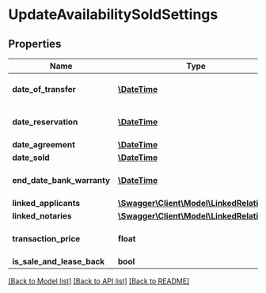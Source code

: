 # UpdateAvailabilitySoldSettings

## Properties
Name | Type | Description | Notes
------------ | ------------- | ------------- | -------------
**date_of_transfer** | [**\DateTime**](\DateTime.md) | In Dutch: Datum transport. | [optional] 
**date_reservation** | [**\DateTime**](\DateTime.md) | In Dutch: Datum voorbehoud. | [optional] 
**date_agreement** | [**\DateTime**](\DateTime.md) |  | [optional] 
**date_sold** | [**\DateTime**](\DateTime.md) |  | 
**end_date_bank_warranty** | [**\DateTime**](\DateTime.md) | In Dutch: Einddatum bankgarantie. | [optional] 
**linked_applicants** | [**\Swagger\Client\Model\LinkedRelation[]**](LinkedRelation.md) |  | [optional] 
**linked_notaries** | [**\Swagger\Client\Model\LinkedRelation[]**](LinkedRelation.md) |  | [optional] 
**transaction_price** | **float** | In Dutch: Datum transport. | 
**is_sale_and_lease_back** | **bool** |  | [optional] 

[[Back to Model list]](../README.md#documentation-for-models) [[Back to API list]](../README.md#documentation-for-api-endpoints) [[Back to README]](../README.md)


